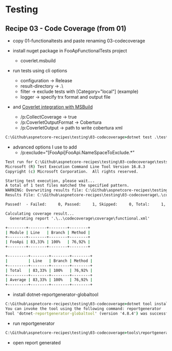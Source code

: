 # Testing

## Recipe 03 - Code Coverage (from 01)

 - copy 01-functionaltests and paste renaming 03-codecoverage 
 - install nuget package in FooApFunctionalTests project
   - coverlet.msbuild

 - run tests using cli options
   - configuration -> Release
   - result-directory -> .\
   - filter -> exclude tests with [Category="local"] (example)
   - logger -> specify trx format and output file
 - and [Coverlet integration with MSBuild](https://github.com/coverlet-coverage/coverlet/blob/master/Documentation/MSBuildIntegration.md)
   - /p:CollectCoverage -> true
   - /p:CoverletOutputFormat -> Cobertura
   - /p:CoverletOutput -> path to write cobertura xml

```cmd
C:\Github\aspnetcore-recipes\testing\03-codecoverage>dotnet test .\tests\FooApiFunctionalTests.csproj --configuration Release --results-directory=.\ --filter=TestCategory!=local --logger "trx;LogFileName=.\codecoverage\results\functional.trx" /p:CollectCoverage=true  /p:CoverletOutputFormat=Cobertura /p:CoverletOutput=.\..\codecoverage\coverage\functional.xml /p:Include="[FooApi]*"
```
 - advanced options I use to add
   -  /p:exclude="[FooApi]FooApi.NameSpaceToExclude.*"


```cmd
Test run for C:\Github\aspnetcore-recipes\testing\03-codecoverage\tests\bin\Release\net5.0\FooApiFunctionalTests.dll (.NETCoreApp,Version=v5.0)
Microsoft (R) Test Execution Command Line Tool Version 16.8.3
Copyright (c) Microsoft Corporation.  All rights reserved.

Starting test execution, please wait...
A total of 1 test files matched the specified pattern.
WARNING: Overwriting results file: C:\Github\aspnetcore-recipes\testing\03-codecoverage\.\codecoverage\results\functional.trx
Results File: C:\Github\aspnetcore-recipes\testing\03-codecoverage\.\codecoverage\results\functional.trx

Passed!  - Failed:     0, Passed:     1, Skipped:     0, Total:     1, Duration: 657 ms - FooApiFunctionalTests.dll (net5.0)

Calculating coverage result...
  Generating report '.\..\codecoverage\coverage\functional.xml'

+--------+--------+--------+--------+
| Module | Line   | Branch | Method |
+--------+--------+--------+--------+
| FooApi | 83,33% | 100%   | 76,92% |
+--------+--------+--------+--------+

+---------+--------+--------+--------+
|         | Line   | Branch | Method |
+---------+--------+--------+--------+
| Total   | 83,33% | 100%   | 76,92% |
+---------+--------+--------+--------+
| Average | 83,33% | 100%   | 76,92% |
+---------+--------+--------+--------+
```


 - install dotnet-reportgenerator-globaltool

```cmd
C:\Github\aspnetcore-recipes\testing\03-codecoverage>dotnet tool install --tool-path ./tools dotnet-reportgenerator-globaltool
You can invoke the tool using the following command: reportgenerator
Tool 'dotnet-reportgenerator-globaltool' (version '4.8.4') was successfully installed.

```


 - run reportgenerator 


```cmd
C:\Github\aspnetcore-recipes\testing\03-codecoverage>tools\reportgenerator.exe -reports:.\codecoverage\coverage\*.xml -targetdir:.\codecoverage\report -reporttypes:HtmlInline_AzurePipelines;Cobertura  
```

 - open report generated
